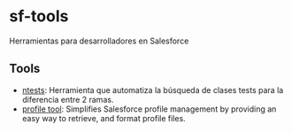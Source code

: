 # sf-tools

Herramientas para desarrolladores en Salesforce

## Tools

- [ntests](tools/ntests/README.md): Herramienta que automatiza la búsqueda de clases tests para la diferencia entre 2 ramas.
- [profile tool](tools/profile_tool/README.md): Simplifies Salesforce profile management by providing an easy way to retrieve, and format profile files.